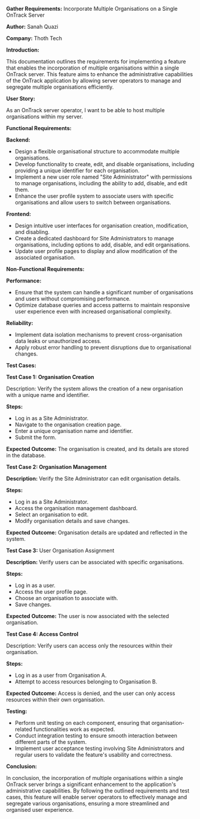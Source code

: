 ﻿**Gather Requirements:** Incorporate Multiple Organisations on a Single OnTrack Server

**Author:** Sanah Quazi

**Company:** Thoth Tech

**Introduction:**

This documentation outlines the requirements for implementing a feature that enables the
incorporation of multiple organisations within a single OnTrack server. This feature aims to enhance
the administrative capabilities of the OnTrack application by allowing server operators to manage
and segregate multiple organisations efficiently.

**User Story:**

As an OnTrack server operator, I want to be able to host multiple organisations within my server.

**Functional Requirements:**

**Backend:**

- Design a flexible organisational structure to accommodate multiple organisations.
- Develop functionality to create, edit, and disable organisations, including providing a unique
  identifier for each organisation.
- Implement a new user role named "Site Administrator" with permissions to manage organisations,
  including the ability to add, disable, and edit them.
- Enhance the user profile system to associate users with specific organisations and allow users to
  switch between organisations.

**Frontend:**

- Design intuitive user interfaces for organisation creation, modification, and disabling.
- Create a dedicated dashboard for Site Administrators to manage organisations, including options to
  add, disable, and edit organisations.
- Update user profile pages to display and allow modification of the associated organisation.

**Non-Functional Requirements:**

**Performance:**

- Ensure that the system can handle a significant number of organisations and users without
  compromising performance.
- Optimize database queries and access patterns to maintain responsive user experience even with
  increased organisational complexity.

**Reliability:**

- Implement data isolation mechanisms to prevent cross-organisation data leaks or unauthorized
  access.
- Apply robust error handling to prevent disruptions due to organisational changes.

**Test Cases:**

**Test Case 1:** **Organisation Creation**

Description: Verify the system allows the creation of a new organisation with a unique name and
identifier.

**Steps:**

- Log in as a Site Administrator.
- Navigate to the organisation creation page.
- Enter a unique organisation name and identifier.
- Submit the form.

**Expected Outcome:** The organisation is created, and its details are stored in the database.

**Test Case 2: Organisation Management**

**Description:** Verify the Site Administrator can edit organisation details.

**Steps:**

- Log in as a Site Administrator.
- Access the organisation management dashboard.
- Select an organisation to edit.
- Modify organisation details and save changes.

**Expected Outcome:** Organisation details are updated and reflected in the system.

**Test Case 3:** User Organisation Assignment

**Description:** Verify users can be associated with specific organisations.

**Steps:**

- Log in as a user.
- Access the user profile page.
- Choose an organisation to associate with.
- Save changes.

**Expected Outcome:** The user is now associated with the selected organisation.

**Test Case 4: Access Control**

Description: Verify users can access only the resources within their organisation.

**Steps:**

- Log in as a user from Organisation A.
- Attempt to access resources belonging to Organisation B.

**Expected Outcome:** Access is denied, and the user can only access resources within their own
organisation.

**Testing:**

- Perform unit testing on each component, ensuring that organisation-related functionalities work as
  expected.
- Conduct integration testing to ensure smooth interaction between different parts of the system.
- Implement user acceptance testing involving Site Administrators and regular users to validate the
  feature's usability and correctness.

**Conclusion:**

In conclusion, the incorporation of multiple organisations within a single OnTrack server brings a
significant enhancement to the application's administrative capabilities. By following the outlined
requirements and test cases, this feature will enable server operators to effectively manage and
segregate various organisations, ensuring a more streamlined and organised user experience.

